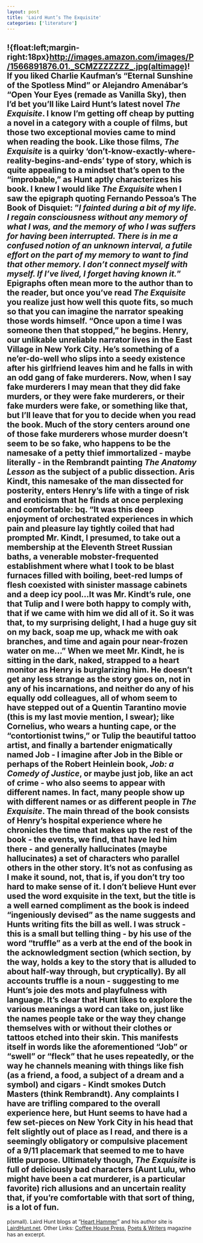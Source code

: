 ```yaml
---
layout: post
title: 'Laird Hunt’s The Exquisite'
categories: ['literature']
---
```

!{float:left;margin-right:18px}http://images.amazon.com/images/P/1566891876.01._SCMZZZZZZZ_.jpg(altimage)! If you liked Charlie Kaufman&#8217;s &#8220;Eternal Sunshine of the Spotless Mind&#8221; or Alejandro Amen&#225;bar&#8217;s &#8220;Open Your Eyes (remade as Vanilla Sky), then I&#8217;d bet you&#8217;ll like Laird Hunt&#8217;s latest novel _The Exquisite_. I know I&#8217;m getting off cheap by putting a novel in a category with a couple of films, but those two exceptional movies came to mind when reading the book. Like those films, <em>The Exquisite</em> is a quirky &#8216;don&#8217;t-know-exactly-where-reality-begins-and-ends&#8217; type of story, which is quite appealing to a mindset that&#8217;s open to the &#8220;improbable,&#8221; as Hunt aptly characterizes his book.
I knew I would like <em>The Exquisite</em> when I saw the epigraph quoting Fernando Pessoa&#8217;s The Book of Disquiet: &#8221;<em>I fainted during a bit of my life. I regain consciousness without any memory of what I was, and the memory of who I was suffers for having been interrupted. There is in me a confused notion of an unknown interval, a futile effort on the part of my memory to want to find that other memory. I don&#8217;t connect myself with myself. If I&#8217;ve lived, I forget having known it.</em>&#8221; Epigraphs often mean more to the author than to the reader, but once you&#8217;ve read <em>The Exquisite</em> you realize just how well this quote fits, so much so that you can imagine the narrator speaking those words himself. &#8220;Once upon a time I was someone then that stopped,&#8221; he begins.
Henry, our unlikable unreliable narrator lives in the East Village in New York City. He&#8217;s something of a ne&#8217;er-do-well who slips into a seedy existence after his girlfriend leaves him and he falls in with an odd gang of fake murderers. Now, when I say fake murderers I may mean that they did fake murders, or they were fake murderers, or their fake murders were fake, or something like that, but I&#8217;ll leave that for you to decide when you read the book. Much of the story centers around one of those fake murderers whose murder doesn&#8217;t seem to be so fake, who happens to be the namesake of a petty thief immortalized - maybe literally - in the Rembrandt painting <em>The Anatomy Lesson</em> as the subject of a public dissection.
Aris Kindt, this namesake of the man dissected for posterity, enters Henry&#8217;s life with a tinge of risk and eroticism that he finds at once perplexing and comfortable:
bq. &#8220;It was this deep enjoyment of orchestrated experiences in which pain and pleasure lay tightly coiled that had prompted Mr. Kindt, I presumed, to take out a membership at the Eleventh Street Russian baths, a venerable mobster-frequented establishment where what I took to be blast furnaces filled with boiling, beet-red lumps of flesh coexisted with sinister massage cabinets and a deep icy pool...It was Mr. Kindt&#8217;s rule, one that Tulip and I were both happy to comply with, that if we came with him we did all of it. So it was that, to my surprising delight, I had a huge guy sit on my back, soap me up, whack me with oak branches, and time and again pour near-frozen water on me...&#8221;
When we meet Mr. Kindt, he is sitting in the dark, naked, strapped to a heart monitor as Henry is burglarizing him. He doesn&#8217;t get any less strange as the story goes on, not in any of his incarnations, and neither do any of his equally odd colleagues, all of whom seem to have stepped out of a Quentin Tarantino movie (this is my last movie mention, I swear); like Cornelius, who wears a hunting cape, or the &#8220;contortionist twins,&#8221; or Tulip the beautiful tattoo artist, and finally a bartender enigmatically named Job  - I imagine after Job in the Bible or perhaps of the Robert Heinlein book, <em>Job: a Comedy of Justice</em>, or maybe just job, like an act of crime - who also seems to appear with different names.
In fact, many people show up with different names or as different people in <em>The Exquisite</em>. The main thread of the book consists of Henry&#8217;s hospital experience where he chronicles the time that makes up the rest of the book - the events, we find, that have led him there - and generally hallucinates (maybe hallucinates) a set of characters who parallel others in the other story. It&#8217;s not as confusing as I make it sound, not, that is, if you don&#8217;t try too hard to make sense of it.
I don&#8217;t believe Hunt ever used the word exquisite in the text, but the title is a well earned compliment as the book is indeed &#8220;ingeniously devised&#8221; as the name suggests and Hunts writing fits the bill as well. I was struck - this is a small but telling thing - by his use of the word &#8220;truffle&#8221; as a verb at the end of the book in the acknowledgment section (which section, by the way, holds a key to the story that is alluded to about half-way through, but cryptically). By all accounts truffle is a noun - suggesting to me Hunt&#8217;s joie des mots and playfulness with language. It&#8217;s clear that Hunt likes to explore the various meanings a word can take on, just like the names people take or the way they change themselves with or without their clothes or tattoos etched into their skin. This manifests itself in words like the aforementioned &#8220;Job&#8221; or &#8220;swell&#8221; or &#8220;fleck&#8221; that he uses repeatedly, or the way he channels meaning with things like fish (as a friend, a food, a subject of a dream and a symbol) and cigars - Kindt smokes Dutch Masters (think Rembrandt).
Any complaints I have are trifling compared to the overall experience here, but Hunt seems to have had a few set-pieces on New York City in his head that felt slightly out of place as I read, and there is a seemingly obligatory or compulsive placement of a 9/11 placemark that seemed to me to have little purpose. Ultimately though, <em>The Exquisite</em> is full of deliciously bad characters (Aunt Lulu, who might have been a cat murderer, is a particular favorite) rich allusions and an uncertain reality that, if you&#8217;re comfortable with that sort of thing, is a lot of fun.
----------------------------------------------------------------
p(small). Laird Hunt blogs at &#8221;<a href="http://www.pkblogs.com/heart-hammer">Heart Hammer</a>&#8221; and his author site is <a href="http://lairdhunt.net/">LairdHunt.net</a>. Other Links: <a href="http://www.coffeehousepress.org/theexquisite.asp">Coffee House Press</a>, <a href="http://www.pw.org/mag/pageone_hunt2.htm">Poets &amp; Writers</a> magazine has an excerpt.

